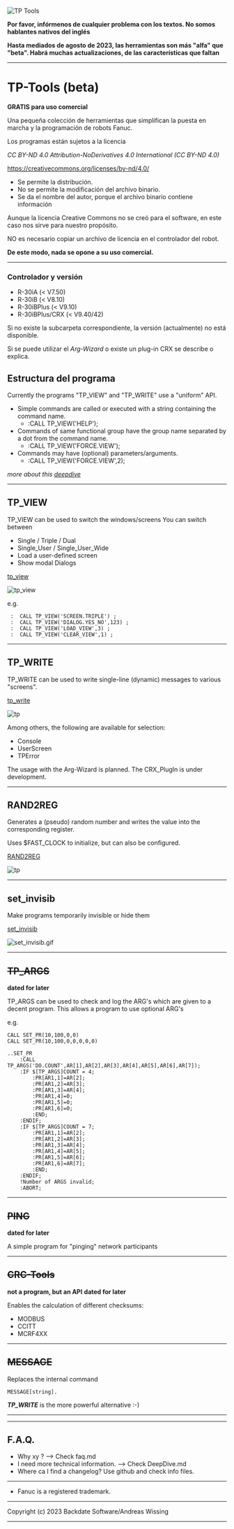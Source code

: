 ![TP Tools](./assets/tp-tools.png)

**Por favor, infórmenos de cualquier problema con los textos. No somos hablantes nativos del inglés** 

**Hasta mediados de agosto de 2023, las herramientas son más "alfa" que "beta". Habrá muchas actualizaciones, de las características que faltan** 

---

# TP-Tools (beta)

**GRATIS para uso comercial**

Una pequeña colección de herramientas que simplifican la puesta en marcha y la programación de robots Fanuc.

Los programas están sujetos a la licencia

*CC BY-ND 4.0 Attribution-NoDerivatives 4.0 International (CC BY-ND 4.0)*


https://creativecommons.org/licenses/by-nd/4.0/

- Se permite la distribución.
- No se permite la modificación del archivo binario.
- Se da el nombre del autor, porque el archivo binario contiene información

Aunque la licencia Creative Commons no se creó para el software, en este caso nos sirve para nuestro propósito.

NO es necesario copiar un archivo de licencia en el controlador del robot.

**De este modo, nada se opone a su uso comercial.**

---
### Controlador y versión

- R-30iA (< V7.50)
- R-30iB (< V8.10)
- R-30iBPlus (< V9.10)
- R-30iBPlus/CRX (< V9.40/42)

Si no existe la subcarpeta correspondiente, la versión (actualmente) no está disponible.

Si se puede utilizar el *Arg-Wizard* o existe un plug-in CRX se describe o explica.

## Estructura del programa
Currently the programs "TP_VIEW" and "TP_WRITE" use a "uniform" API.

- Simple commands are called or executed with a string containing the command name.
  - :CALL TP_VIEW('HELP');
- Commands of same functional group have the  group name separated by a dot from the command name.
  - :CALL TP_VIEW('FORCE.VIEW');
- Commands may have (optional) parameters/arguments.
  - :CALL TP_VIEW('FORCE.VIEW',2);

*more about this  [deepdive](/.DeepDive.md)*

---
## TP_VIEW

TP_VIEW can be used to switch the windows/screens
You can switch between
- Single / Triple / Dual
- Single_User / Single_User_Wide
- Load a user-defined screen
- Show modal Dialogs


[tp_view](/tp_view/readme.md)

![tp_view](./assets/TP_VIEW_Example1.gif)


e.g.
```
 :  CALL TP_VIEW('SCREEN.TRIPLE') ;
 :  CALL TP_VIEW('DIALOG.YES_NO',123) ;
 :  CALL TP_VIEW('LOAD_VIEW',3) ;
 :  CALL TP_VIEW('CLEAR_VIEW',1) ;
```
---
## TP_WRITE

TP_WRITE can be used to write single-line (dynamic) messages to various "screens".

[tp_write](/tp_write/readme.md)

![tp](./assets/Werbung1.gif)

Among others, the following are available for selection:

  - Console
  - UserScreen
  - TPError

The usage with the Arg-Wizard is planned.
The CRX_PlugIn is  under development.


---



## RAND2REG

 
Generates a (pseudo) random number and writes the value into the corresponding register.

Uses $FAST_CLOCK to initialize, but can also be configured.

[RAND2REG](./RAND2REG/readme.md)


![tp](./assets/Random_Simple.gif)

---
## set_invisib

Make programs temporarily invisible or hide them

 [set_invisib](./set_invisib/readme.md)


![set_invisib.gif](./assets/SET_PROGS_INVISIBLE2.gif)

 ---



## ~~TP_ARGS~~

**dated for later**


TP_ARGS can be used to check and log the ARG's which are given to a decent program. 
This allows a program to use optional ARG's

e.g.
```
CALL SET_PR(10,100,0,0)
CALL SET_PR(10,100,0,0,0,0,0)

..SET_PR
    :CALL TP_ARGS('DO.COUNT',AR[1],AR[2],AR[3],AR[4],AR[5],AR[6],AR[7]);
    :IF $[TP_ARGS]COUNT = 4;
        :PR[AR1,1]=AR[2];
        :PR[AR1,2]=AR[3];
        :PR[AR1,3]=AR[4];
        :PR[AR1,4]=0;
        :PR[AR1,5]=0;
        :PR[AR1,6]=0;
        :END;
    :ENDIF;
    :IF $[TP_ARGS]COUNT = 7;
        :PR[AR1,1]=AR[2];
        :PR[AR1,2]=AR[3];
        :PR[AR1,3]=AR[4];
        :PR[AR1,4]=AR[5];
        :PR[AR1,5]=AR[6];
        :PR[AR1,6]=AR[7];
        :END;
    :ENDIF;
    !Number of ARGS invalid;
    :ABORT;

```

---

## ~~PING~~

**dated for later**


A simple program for "pinging" network participants


---


## ~~CRC-Tools~~

**not a program, but an API**
**dated for later**


Enables the calculation of different checksums:
  
  - MODBUS
  - CCITT
  - MCRF4XX

---

## ~~MESSAGE~~


Replaces the internal command

    MESSAGE[string].


***TP_WRITE*** is the more powerful alternative :-)


---
---
## F.A.Q.

- Why xy ? --> Check  faq.md
- I need more technical information. --> Check  DeepDive.md
- Where ca I find a changelog? Use github and check info files.

---

- Fanuc is a registered trademark. 

---

Copyright (c) 2023 Backdate Software/Andreas Wissing

---


